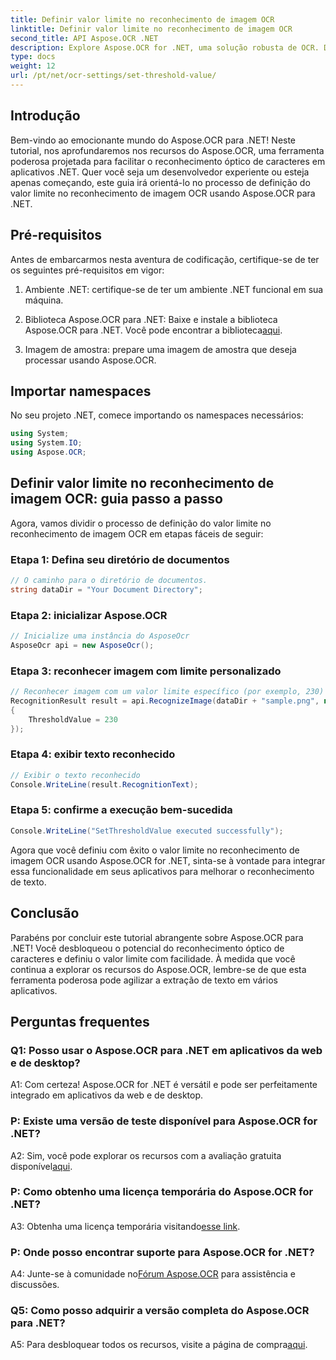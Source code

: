 ```yaml
---
title: Definir valor limite no reconhecimento de imagem OCR
linktitle: Definir valor limite no reconhecimento de imagem OCR
second_title: API Aspose.OCR .NET
description: Explore Aspose.OCR for .NET, uma solução robusta de OCR. Defina valores de limite personalizados sem esforço. Melhore o reconhecimento de texto em seus aplicativos.
type: docs
weight: 12
url: /pt/net/ocr-settings/set-threshold-value/
---
```

## Introdução

Bem-vindo ao emocionante mundo do Aspose.OCR para .NET! Neste tutorial, nos aprofundaremos nos recursos do Aspose.OCR, uma ferramenta poderosa projetada para facilitar o reconhecimento óptico de caracteres em aplicativos .NET. Quer você seja um desenvolvedor experiente ou esteja apenas começando, este guia irá orientá-lo no processo de definição do valor limite no reconhecimento de imagem OCR usando Aspose.OCR para .NET.

## Pré-requisitos

Antes de embarcarmos nesta aventura de codificação, certifique-se de ter os seguintes pré-requisitos em vigor:

1. Ambiente .NET: certifique-se de ter um ambiente .NET funcional em sua máquina.

2.  Biblioteca Aspose.OCR para .NET: Baixe e instale a biblioteca Aspose.OCR para .NET. Você pode encontrar a biblioteca[aqui](https://releases.aspose.com/ocr/net/).

3. Imagem de amostra: prepare uma imagem de amostra que deseja processar usando Aspose.OCR.

## Importar namespaces

No seu projeto .NET, comece importando os namespaces necessários:

```csharp
using System;
using System.IO;
using Aspose.OCR;
```

## Definir valor limite no reconhecimento de imagem OCR: guia passo a passo

Agora, vamos dividir o processo de definição do valor limite no reconhecimento de imagem OCR em etapas fáceis de seguir:

### Etapa 1: Defina seu diretório de documentos

```csharp
// O caminho para o diretório de documentos.
string dataDir = "Your Document Directory";
```

### Etapa 2: inicializar Aspose.OCR

```csharp
// Inicialize uma instância do AsposeOcr
AsposeOcr api = new AsposeOcr();
```

### Etapa 3: reconhecer imagem com limite personalizado

```csharp
// Reconhecer imagem com um valor limite específico (por exemplo, 230)
RecognitionResult result = api.RecognizeImage(dataDir + "sample.png", new RecognitionSettings
{
    ThresholdValue = 230
});
```

### Etapa 4: exibir texto reconhecido

```csharp
// Exibir o texto reconhecido
Console.WriteLine(result.RecognitionText);
```

### Etapa 5: confirme a execução bem-sucedida

```csharp
Console.WriteLine("SetThresholdValue executed successfully");
```

Agora que você definiu com êxito o valor limite no reconhecimento de imagem OCR usando Aspose.OCR for .NET, sinta-se à vontade para integrar essa funcionalidade em seus aplicativos para melhorar o reconhecimento de texto.

## Conclusão

Parabéns por concluir este tutorial abrangente sobre Aspose.OCR para .NET! Você desbloqueou o potencial do reconhecimento óptico de caracteres e definiu o valor limite com facilidade. À medida que você continua a explorar os recursos do Aspose.OCR, lembre-se de que esta ferramenta poderosa pode agilizar a extração de texto em vários aplicativos.

## Perguntas frequentes

### Q1: Posso usar o Aspose.OCR para .NET em aplicativos da web e de desktop?

A1: Com certeza! Aspose.OCR for .NET é versátil e pode ser perfeitamente integrado em aplicativos da web e de desktop.

### P: Existe uma versão de teste disponível para Aspose.OCR for .NET?

 A2: Sim, você pode explorar os recursos com a avaliação gratuita disponível[aqui](https://releases.aspose.com/).

### P: Como obtenho uma licença temporária do Aspose.OCR for .NET?

 A3: Obtenha uma licença temporária visitando[esse link](https://purchase.aspose.com/temporary-license/).

### P: Onde posso encontrar suporte para Aspose.OCR for .NET?

 A4: Junte-se à comunidade no[Fórum Aspose.OCR](https://forum.aspose.com/c/ocr/16) para assistência e discussões.

### Q5: Como posso adquirir a versão completa do Aspose.OCR para .NET?

 A5: Para desbloquear todos os recursos, visite a página de compra[aqui](https://purchase.aspose.com/buy).